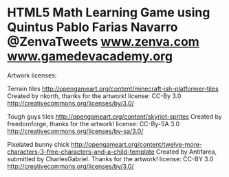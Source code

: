 HTML5 Math Learning Game using Quintus
Pablo Farias Navarro
@ZenvaTweets
www.zenva.com
www.gamedevacademy.org
==================================================

Artwork licenses:

Terrain tiles http://opengameart.org/content/minecraft-ish-platformer-tiles
Created by nkorth, thanks for the artwork!
license: CC-By 3.0 http://creativecommons.org/licenses/by/3.0/

Tough guys tiles http://opengameart.org/content/skyriot-sprites
Created by freedomforge, thanks for the artwork!
license: CC-By-SA 3.0 http://creativecommons.org/licenses/by-sa/3.0/

Pixelated bunny chick http://opengameart.org/content/twelve-more-characters-3-free-characters-and-a-child-template
Created by Antifarea, submitted by CharlesGabriel. Thanks for the artwork!
license: CC-BY 3.0 http://creativecommons.org/licenses/by/3.0/
